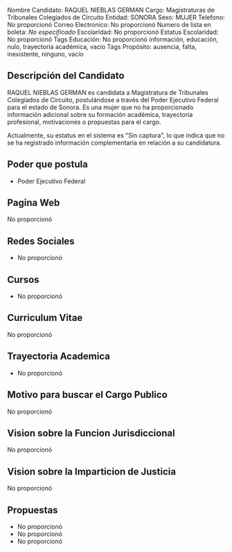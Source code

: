 Nombre Candidato: RAQUEL NIEBLAS GERMAN
Cargo: Magistraturas de Tribunales Colegiados de Circuito
Entidad: SONORA
Sexo: MUJER
Telefono: No proporcionó
Correo Electronico: No proporcionó
Numero de lista en boleta: *No especificado*
Escolaridad: No proporcionó
Estatus Escolaridad: No proporcionó
Tags Educación: No proporcionó información, educación, nulo, trayectoria académica, vacío
Tags Propósito: ausencia, falta, inexistente, ninguno, vacío


## Descripción del Candidato 

RAQUEL NIEBLAS GERMAN es candidata a Magistratura de Tribunales Colegiados de Circuito, postulándose a través del Poder Ejecutivo Federal para el estado de Sonora. Es una mujer que no ha proporcionado información adicional sobre su formación académica, trayectoria profesional, motivaciones o propuestas para el cargo.

Actualmente, su estatus en el sistema es "Sin captura", lo que indica que no se ha registrado información complementaria en relación a su candidatura.


## Poder que postula

- Poder Ejecutivo Federal


## Pagina Web

No proporcionó


## Redes Sociales

- No proporcionó


## Cursos

- No proporcionó


## Curriculum Vitae

No proporcionó


## Trayectoria Academica

- No proporcionó


## Motivo para buscar el Cargo Publico

No proporcionó


## Vision sobre la Funcion Jurisdiccional

No proporcionó


## Vision sobre la Imparticion de Justicia

No proporcionó


## Propuestas

- No proporcionó
- No proporcionó
- No proporcionó

